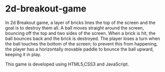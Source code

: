 # 2d-breakout-game

In 2d Breakout game, a layer of bricks lines the top of the screen and the goal is to destroy them all. A ball moves straight around the screen, bouncing off the top and two sides of the screen. When a brick is hit, the ball bounces back and the brick is destroyed. The player loses a turn when the ball touches the bottom of the screen; to prevent this from happening, the player has a horizontally movable paddle to bounce the ball upward, keeping it in play.

This game is developed using HTML5,CSS3 and JavaScript. 


